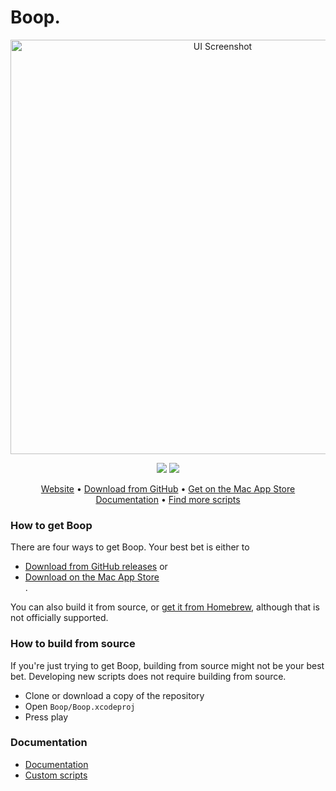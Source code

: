 
# Boop.


<p align="center">

  <img src="Boop/Documentation/Images/UI.png?raw=true" width="663" alt="UI Screenshot">
</p>


<p align="center">
  <a href="https://app.bitrise.io/app/b0c493f8b65e1dac"><img src="https://app.bitrise.io/app/b0c493f8b65e1dac/status.svg?token=BoJJDoViYpKy8V_O5P7ljA&branch=main"></a>
  <a href="https://sonarcloud.io/dashboard?id=IvanMathy_Boop"><img src="https://sonarcloud.io/api/project_badges/measure?project=IvanMathy_Boop&metric=alert_status"></a>
</p>   
<p align="center">
  <a href="https://boop.okat.best/">Website</a>  •  <a href="https://github.com/IvanMathy/Boop/releases">Download from GitHub</a>  •  <a href="https://apps.apple.com/us/app/boop/id1518425043">Get on the Mac App Store</a><br/>
    <a href="https://github.com/IvanMathy/Boop/blob/main/Boop/Documentation/Readme.md">Documentation</a>  •  <a href="https://github.com/IvanMathy/Boop/tree/main/Scripts">Find more scripts</a>
</p>

### How to get Boop

There are four ways to get Boop. Your best bet is either to

 - <a href="https://github.com/IvanMathy/Boop/releases">Download from GitHub releases</a> or
 - <a href="https://apps.apple.com/us/app/boop/id1518425043">Download on the Mac App Store</a><br/>.

 You can also build it from source, or <a href="https://formulae.brew.sh/cask/boop#default">get it from Homebrew</a>, although that is not officially supported.

### How to build from source

If you're just trying to get Boop, building from source might not be your best bet. Developing new scripts does not require building from source.

- Clone or download a copy of the repository
- Open `Boop/Boop.xcodeproj`
- Press play


### Documentation

- [Documentation](Boop/Documentation/Readme.md)
- [Custom scripts](Boop/Documentation/CustomScripts.md)
